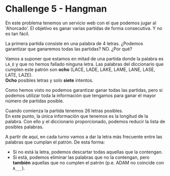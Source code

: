 # Challenge 5 - Hangman

En este problema tenemos un servicio web con el que podemos jugar al 'Ahorcado'.
El objetivo es ganar varias partidas de forma consecutiva. Y no es tan fácil.

La primera partida consiste en una palabra de 4 letras. ¿Podemos garantizar que
ganaremos todas las partidas? NO. ¿Por qué?

Vamos a suponer que estamos en mitad de una partida donde la palabra es `LA_E`
y que no hemos fallado ninguna letra. Las palabras del diccionario que cumplen
este patrón son **ocho** (LACE, LADE, LAKE, LAME, LANE, LASE, LATE, LAZE).  
**Ocho** posibles letras y solo **siete** intentos.

Como hemos visto no podemos garantizar ganar todas las partidas, pero si podemos
utilizar toda la información que tengamos para ganar el mayor número de partidas
posible.

Cuando comienza la partida tenemos 26 letras posibles.  
En este punto, la única información que tenemos es la longitud de la palabra.
Con ello y el diccionario proporcionado, podemos reducir la lista de posibles
palabras.

A partir de aquí, en cada turno vamos a dar la letra más frecuente entre las
palabras que cumplan el patrón. De esta forma:
- Si no está la letra, podemos descartar todas aquellas que la contengan.
- Si está, podemos eliminar las palabras que no la contengan, pero **también**
  aquellas que no cumplen el patrón (p.e. ADAM no coincide con `A___`).
